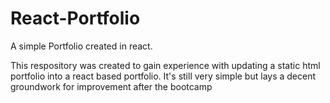 # React-Portfolio

A simple Portfolio created in react.

This respository was created to gain experience with updating a static html portfolio into a react based portfolio. It's still very simple but lays a decent groundwork for improvement after the bootcamp
